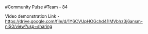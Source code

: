 #Community Pulse
#Team - 84

Video demonstration Link - https://drive.google.com/file/d/1Y6CVUpHOGchd41lMVbhz3j6ansm-niS0/view?usp=sharing
